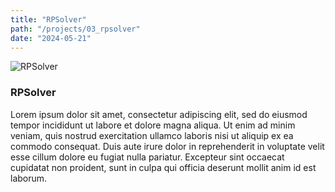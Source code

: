 ```yaml
---
title: "RPSolver"
path: "/projects/03_rpsolver"
date: "2024-05-21"
---
```


<imgwrapper style="{ background-color: #655858; }">
  <img src="/projects/rpsolver.jpg" alt="RPSolver">
</imgwrapper>

### RPSolver

Lorem ipsum dolor sit amet, consectetur adipiscing elit, sed do eiusmod tempor incididunt ut labore et dolore magna aliqua. Ut enim ad minim veniam, quis nostrud exercitation ullamco laboris nisi ut aliquip ex ea commodo consequat. Duis aute irure dolor in reprehenderit in voluptate velit esse cillum dolore eu fugiat nulla pariatur. Excepteur sint occaecat cupidatat non proident, sunt in culpa qui officia deserunt mollit anim id est laborum.
